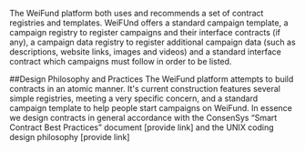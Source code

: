 
The WeiFund platform both uses and recommends a set of contract registries and templates. WeiFUnd offers a standard campaign template, a campaign registry to register campaigns and their interface contracts (if any), a campaign data registry to register additional campaign data (such as descriptions, website links, images and videos) and a standard interface contract which campaigns must follow in order to be listed.

##Design Philosophy and Practices
The WeiFund platform attempts to build contracts in an atomic manner. It's current construction features several simple registries, meeting a very specific concern, and a standard campaign template to help people start campaigns on WeiFund. In essence we design contracts in general accordance with the ConsenSys “Smart Contract Best Practices” document [provide link] and the UNIX coding design philosophy [provide link]
